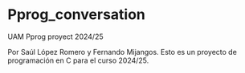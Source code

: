 # Pprog_conversation
UAM Pprog proyect 2024/25

Por Saúl López Romero y Fernando Mijangos.
Esto es un proyecto de programación en C para el curso 2024/25.

